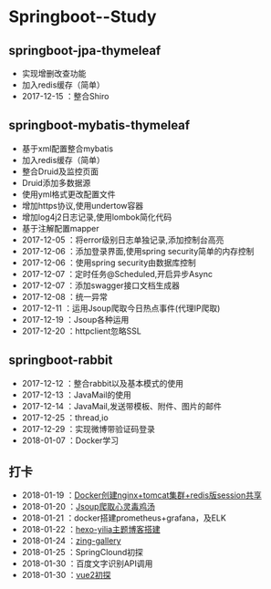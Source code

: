 # Springboot--Study
## springboot-jpa-thymeleaf
   * 实现增删改查功能
   * 加入redis缓存（简单）
   * 2017-12-15 ：整合Shiro
   
## springboot-mybatis-thymeleaf
   * 基于xml配置整合mybatis
   * 加入redis缓存（简单）
   * 整合Druid及监控页面
   * Druid添加多数据源
   * 使用yml格式更改配置文件
   * 增加https协议,使用undertow容器
   * 增加log4j2日志记录,使用lombok简化代码
   * 基于注解配置mapper
   * 2017-12-05 ：将error级别日志单独记录,添加控制台高亮
   * 2017-12-06 ：添加登录界面,使用spring security简单的内存控制
   * 2017-12-06 ：使用spring security由数据库控制
   * 2017-12-07 ：定时任务@Scheduled,开启异步Async
   * 2017-12-07 ：添加swagger接口文档生成器
   * 2017-12-08 ：统一异常
   * 2017-12-11 ：运用Jsoup爬取今日热点事件(代理IP爬取)
   * 2017-12-19 ：Jsoup各种运用
   * 2017-12-20 ：httpclient忽略SSL
   
   
## springboot-rabbit
   * 2017-12-12 ：整合rabbit以及基本模式的使用
   * 2017-12-13 ：JavaMail的使用
   * 2017-12-14 ：JavaMail,发送带模板、附件、图片的邮件
   * 2017-12-25 ：thread,io
   * 2017-12-29 ：实现微博带验证码登录
   * 2018-01-07 ：Docker学习
   
## 打卡
   * 2018-01-19 ：[Docker创建nginx+tomcat集群+redis版session共享](https://www.jianshu.com/p/c0901ff9b4ff)
   * 2018-01-20 ：[Jsoup爬取心灵毒鸡汤](https://www.jianshu.com/p/94ff20103ddf)
   * 2018-01-21 ：docker搭建prometheus+grafana，及ELK
   * 2018-01-22 ：[hexo-yilia主题博客搭建](http://111.231.86.225/)
   * 2018-01-24 ：[zing-gallery](http://111.231.86.225:3000/)
   * 2018-01-25 ：SpringClound初探
   * 2018-01-30 ：百度文字识别API调用
   * 2018-01-30 ：[vue2初探](https://github.com/yy1193889747/vue-webpack-todo)
   